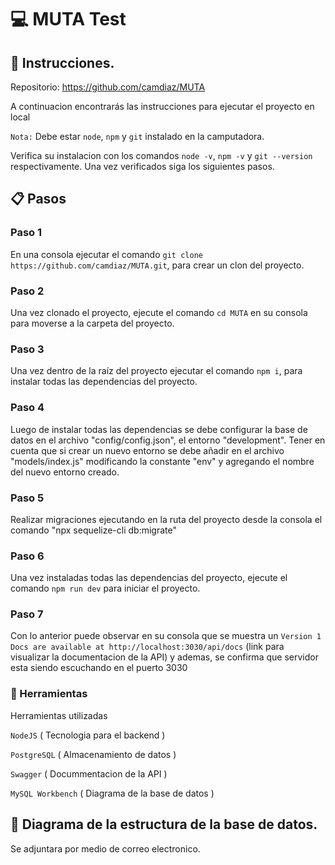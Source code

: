 
# :computer: MUTA Test

## :memo: Instrucciones.
Repositorio: https://github.com/camdiaz/MUTA

A continuacion encontrarás las instrucciones para ejecutar el proyecto en local

`Nota:` Debe estar `node`, `npm` y `git` instalado en la camputadora.

Verifica su instalacion con los comandos `node -v`, `npm -v` y `git --version` respectivamente.
Una vez verificados siga los siguientes pasos.

## :clipboard: Pasos

### Paso 1

En una consola ejecutar el comando `git clone https://github.com/camdiaz/MUTA.git`, para crear un clon del proyecto.

### Paso 2

Una vez clonado el proyecto, ejecute el comando `cd MUTA` en su consola para moverse a la carpeta del proyecto.

### Paso 3

Una vez dentro de la raíz del proyecto ejecutar el comando `npm i`, para instalar todas las dependencias del proyecto.

### Paso 4

Luego de instalar todas las dependencias se debe configurar la base de datos en el archivo "config/config.json", el entorno "development". Tener en cuenta que si crear un nuevo entorno se debe añadir en el archivo "models/index.js" modificando la constante "env" y agregando el nombre del nuevo entorno creado.

### Paso 5

Realizar migraciones ejecutando en la ruta del proyecto desde la consola el comando "npx sequelize-cli db:migrate"

### Paso 6

Una vez instaladas todas las dependencias del proyecto, ejecute el comando `npm run dev` para iniciar el proyecto.

### Paso 7

Con lo anterior puede observar en su consola que se muestra un `Version 1 Docs are available at http://localhost:3030/api/docs` (link para visualizar la documentacion de la API) y ademas, se confirma que servidor esta siendo escuchando en el puerto 3030

### :wrench: Herramientas 

Herramientas utilizadas

`NodeJS` ( Tecnologia para el backend )

`PostgreSQL` ( Almacenamiento de datos )

`Swagger` ( Docummentacion de la API )

`MySQL Workbench` ( Diagrama de la base de datos )

## :memo: Diagrama de la estructura de la base de datos.

Se adjuntara por medio de correo electronico.
